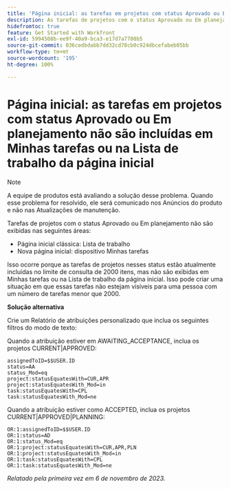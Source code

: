 ```yaml
---
title: 'Página inicial: as tarefas em projetos com status Aprovado ou Em planejamento não são incluídas em Minhas tarefas ou na Lista de trabalho da página inicial'
description: As tarefas de projetos com o status Aprovado ou Em planejamento não são exibidas na Página inicial. Uma solução alternativa está disponível.
hidefromtoc: true
feature: Get Started with Workfront
exl-id: 5994508b-ee9f-40a9-bca3-e17d7a7708b5
source-git-commit: 036cedbdabb7dd32cd78cb0c924dbcefabeb05bb
workflow-type: tm+mt
source-wordcount: '195'
ht-degree: 100%

---
```


# Página inicial: as tarefas em projetos com status Aprovado ou Em planejamento não são incluídas em Minhas tarefas ou na Lista de trabalho da página inicial

>[!NOTE]
>
>A equipe de produtos está avaliando a solução desse problema. Quando esse problema for resolvido, ele será comunicado nos Anúncios do produto e não nas Atualizações de manutenção.

Tarefas de projetos com o status Aprovado ou Em planejamento não são exibidas nas seguintes áreas:

* Página inicial clássica: Lista de trabalho
* Nova página inicial: dispositivo Minhas tarefas

Isso ocorre porque as tarefas de projetos nesses status estão atualmente incluídas no limite de consulta de 2000 itens, mas não são exibidas em Minhas tarefas ou na Lista de trabalho da página inicial. Isso pode criar uma situação em que essas tarefas não estejam visíveis para uma pessoa com um número de tarefas menor que 2000.

**Solução alternativa**

Crie um Relatório de atribuições personalizado que inclua os seguintes filtros do modo de texto:

Quando a atribuição estiver em AWAITING_ACCEPTANCE, inclua os projetos CURRENT|APPROVED:

```
assignedToID=$$USER.ID
status=AA
status_Mod=eq
project:statusEquatesWith=CUR,APR
project:statusEquatesWith_Mod=in
task:statusEquatesWith=CPL
task:statusEquatesWith_Mod=ne
```

Quando a atribuição estiver como ACCEPTED, inclua os projetos CURRENT|APPROVED|PLANNING:

```
OR:1:assignedToID=$$USER.ID
OR:1:status=AD
OR:1:status_Mod=eq
OR:1:project:statusEquatesWith=CUR,APR,PLN
OR:1:project:statusEquatesWith_Mod=in
OR:1:task:statusEquatesWith=CPL
OR:1:task:statusEquatesWith_Mod=ne
```

_Relatado pela primeira vez em 6 de novembro de 2023._
